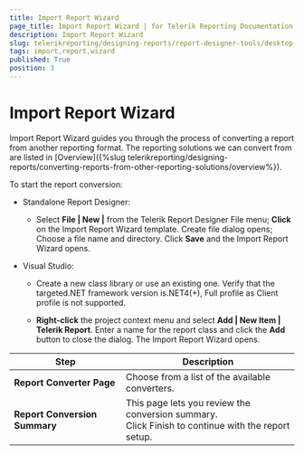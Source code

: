 ```yaml
---
title: Import Report Wizard
page_title: Import Report Wizard | for Telerik Reporting Documentation
description: Import Report Wizard
slug: telerikreporting/designing-reports/report-designer-tools/desktop-designers/tools/report-wizards/import-report-wizard
tags: import,report,wizard
published: True
position: 3
---
```


# Import Report Wizard



Import Report Wizard guides you through the process of converting a report from another reporting format.          The reporting solutions we can convert from are listed in [Overview]({%slug telerikreporting/designing-reports/converting-reports-from-other-reporting-solutions/overview%}).       

To start the report conversion:       

* Standalone Report Designer:           

   + Select __File | New |__ from the Telerik Report Designer File menu;               __Click__ on the Import Report Wizard template. Create file dialog opens;               Choose a file name and directory. Click __Save__ and the Import Report Wizard opens.               

* Visual Studio:           

   + Create a new class library or use an existing one.                 Verify that the targeted.NET framework version is.NET4(+), Full profile as Client profile is not supported.               

   + __Right-click__ the project context menu and select                 __Add | New Item | Telerik Report__.                 Enter a name for the report class and click the __Add__ button to close the dialog. The Import Report Wizard opens.               

|  __Step__ |  __Description__ |
| ------ | ------ |
| __Report Converter Page__ |Choose from a list of the available converters.|
| __Report Conversion Summary__ |This page lets you review the conversion summary.<br/>            Click Finish to continue with the report setup.|


